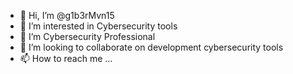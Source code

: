 - 👋 Hi, I’m @g1b3rMvn15
- 👀 I’m interested in Cybersecurity tools
- 🌱 I’m Cybersecurity Professional
- 💞️ I’m looking to collaborate on development cybersecurity tools
- 📫 How to reach me ...

<!---
g1b3rMvn15/g1b3rMvn15 is a ✨ special ✨ repository because its `README.md` (this file) appears on your GitHub profile.
You can click the Preview link to take a look at your changes.
--->
